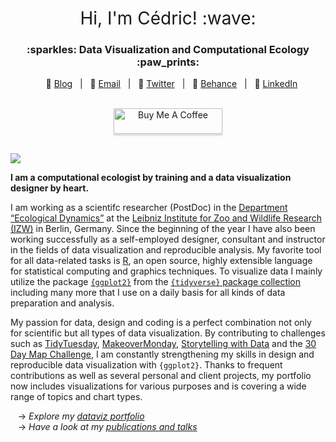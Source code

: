 <h1 style="font-weight:normal" align="center">
  &nbsp;Hi, I'm Cédric! :wave:&nbsp;
</h1>

<h3 align="center">
  :sparkles: Data Visualization and Computational Ecology :paw_prints:
</h3>

<div align="center">

&nbsp;&nbsp;&nbsp;:link: [Blog][Blog]&nbsp;&nbsp;&nbsp;|&nbsp;&nbsp;&nbsp;:e-mail: [Email][Email]&nbsp;&nbsp;&nbsp;|&nbsp;&nbsp;&nbsp;:speech_balloon: [Twitter][Twitter]&nbsp;&nbsp;&nbsp;|&nbsp;&nbsp;&nbsp;:art: [Behance][Behance]&nbsp;&nbsp;&nbsp;|&nbsp;&nbsp;&nbsp;:necktie: [LinkedIn][LinkedIn]

</div>

<!--
Quick Link
-->

[Twitter]:https://twitter.com/CedScherer
[LinkedIn]:https://www.linkedin.com/in/cedricpscherer/
[Email]:mailto:info@data-vizard.com
[Blog]:https://cedricscherer.netlify.com/
[Portfolio]:https://data-vizard.com/
[Behance]:https://www.behance.net/cedscherer

<div align="center">
  <br>
  <a href="https://www.buymeacoffee.com/z3tt" target="_blank"><img src="https://www.buymeacoffee.com/assets/img/custom_images/orange_img.png" alt="Buy Me A Coffee" style="height: 41px !important;width: 174px !important;box-shadow: 0px 3px 2px 0px rgba(190, 190, 190, 0.5) !important;-webkit-box-shadow: 0px 3px 2px 0px rgba(190, 190, 190, 0.5) !important;" ></a>
  <br><br>
  </div>

![](https://d33wubrfki0l68.cloudfront.net/6f095b7da4e4cdd76a8007234931ab5903e96765/49936/img/dataviz_collage2.png) 

**I am a computational ecologist by training and a data visualization designer by heart.**

I am working as a scientifc researcher (PostDoc) in the [Department “Ecological Dynamics”](https://cedricscherer.netlify.app/top/about/) at the [Leibniz Institute for Zoo and Wildlife Research (IZW)](http://www.izw-berlin.de/welcome.html) in Berlin, Germany. Since the beginning of the year I have also been working successfully as a self-employed designer, consultant and instructor in the fields of data visualization and reproducible analysis. My favorite tool for all data-related tasks is [R](https://www.r-project.org/about.html), an open source, highly extensible language for statistical computing and graphics techniques. To visualize data I mainly utilize the package [`{ggplot2}`](https://ggplot2.tidyverse.org/) from the [`{tidyverse}` package collection](https://www.tidyverse.org/) including many more that I use on a daily basis for all kinds of data preparation and analysis.

My passion for data, design and coding is a perfect combination not only for scientific but all types of data visualization. By contributing to challenges such as [TidyTuesday](https://github.com/Z3tt/TidyTuesday), [MakeoverMonday](https://github.com/Z3tt/MakeoverMonday), [Storytelling with Data](https://github.com/Z3tt/SWDchallenge) and the [30 Day Map Challenge](https://github.com/Z3tt/30DayMapChallenge), I am constantly strengthening my skills in design and reproducible data visualization with `{ggplot2}`. Thanks to frequent contributions as well as several personal and client projects, my portfolio now includes visualizations for various purposes and is covering a wide range of topics and chart types.

&nbsp;&nbsp;&nbsp;&rarr; <i>Explore my [dataviz portfolio](https://cedricscherer.netlify.com/top/dataviz/)</i><br>
&nbsp;&nbsp;&nbsp;&rarr; <i>Have a look at my [publications and talks](https://cedricscherer.netlify.app/top/pubs/) </i>


